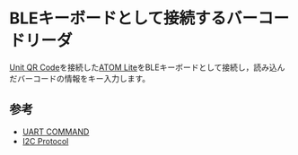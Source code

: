 # BLEキーボードとして接続するバーコードリーダ

[Unit QR Code](https://docs.m5stack.com/en/unit/Unit-QRCode)を接続した[ATOM Lite](https://docs.m5stack.com/en/core/ATOM%20Lite)をBLEキーボードとして接続し，読み込んだバーコードの情報をキー入力します。



## 参考

* [UART COMMAND](https://m5stack.oss-cn-shenzhen.aliyuncs.com/resource/docs/products/unit/Unit-QRCode/AT%20COMMAND.pdf)
* [I2C Protocol](https://github.com/m5stack/M5Unit-QRCode/blob/main/docs/Unit_QRCode_I2C_Protocol.pdf)
